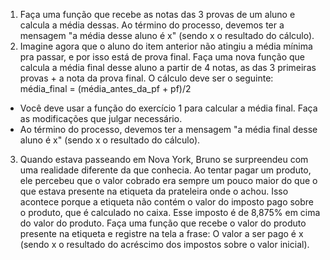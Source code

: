 1. Faça uma função que recebe as notas das 3 provas de um aluno e calcula a média dessas. Ao término do processo, devemos ter a mensagem "a média desse aluno é x" (sendo x o resultado do cálculo).
2. Imagine agora que o aluno do item anterior não atingiu a média mínima pra passar, e por isso está de prova final. Faça uma nova função que calcula a média final desse aluno a partir de 4 notas, as das 3 primeiras provas + a nota da prova final. O cálculo deve ser o seguinte:
média_final = (média_antes_da_pf + pf)/2
  +	Você deve usar a função do exercício 1 para calcular a média final. Faça as modificações que julgar necessário.
  +	Ao término do processo, devemos ter a mensagem "a média final desse aluno é x" (sendo x o resultado do cálculo).
3. Quando estava passeando em Nova York, Bruno se surpreendeu com uma realidade diferente da que conhecia. Ao tentar pagar um produto, ele percebeu que o valor cobrado era sempre um pouco maior do que o que estava presente na etiqueta da prateleira onde o achou. Isso acontece porque a etiqueta não contém o valor do imposto pago sobre o produto, que é calculado no caixa. Esse imposto é de 8,875% em cima do valor do produto. Faça uma função que recebe o valor do produto presente na etiqueta e registre na tela a frase: O valor a ser pago é x (sendo x o resultado do acréscimo dos impostos sobre o valor inicial).
